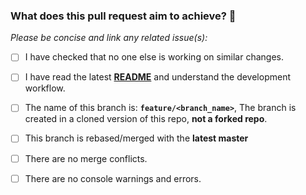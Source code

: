 ### What does this pull request aim to achieve? 💯

_Please be concise and link any related issue(s):_

<!--### 🚨Before submitting this pull request🚨:-->

<!--_Please do **NOT** submit this PR if you have not done the following:_-->

- [ ] I have checked that no one else is working on similar changes.
- [ ] I have read the latest [**README**](README.md) and understand the development workflow.
- [ ] The name of this branch is: **`feature/<branch_name>`**, 
      The branch is created in a cloned version of this repo, **not a forked repo**.
- [ ] This branch is rebased/merged with the **latest master** 
- [ ] There are no merge conflicts.
- [ ] There are no console warnings and errors.

